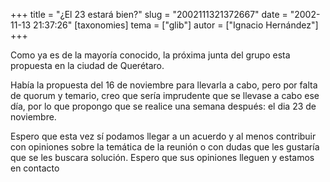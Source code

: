 +++
title = "¿El 23 estará bien?"
slug = "2002111321372667"
date = "2002-11-13 21:37:26"
[taxonomies]
tema = ["glib"]
autor = ["Ignacio Hernández"]
+++

Como ya es de la mayoría conocido, la próxima junta del grupo esta
propuesta en la ciudad de Querétaro.

Había la propuesta del 16 de noviembre para llevarla a cabo, pero por
falta de quorum y temario, creo que sería imprudente que se llevase a
cabo ese día, por lo que propongo que se realice una semana después: el
dia 23 de noviembre.

Espero que esta vez sí podamos llegar a un acuerdo y al menos contribuir
con opiniones sobre la temática de la reunión o con dudas que les
gustaría que se les buscara solución. Espero que sus opiniones lleguen y
estamos en contacto

